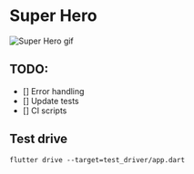 # Super Hero

![Super Hero gif](super_hero.gif)

## TODO:

- [] Error handling
- [] Update tests
- [] CI scripts

## Test drive

``
flutter drive --target=test_driver/app.dart
``

